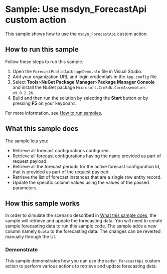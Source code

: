 # Sample: Use msdyn_ForecastApi custom action

This sample shows how to use the `msdyn_ForecastApi` custom action.

## How to run this sample

Follow these steps to run this sample.

1. Open the `ForecastPublicApiUsageDemo.sln` file in Visual Studio.
2. Add your organization URL and login credentials in the `App.config` file.
3. Select **Tools**>**NuGet Package Manager**>**Package Manager Console** and install the NuGet package `Microsoft.CrmSdk.CoreAssemblies v9.0.2.26`.
4. Build and then run the solution by selecting the **Start** button or by pressing **F5** on your keyboard.

For more information, see [How to run samples](https://github.com/microsoft/Dynamics365-Apps-Samples/blob/master/sales/README.md).

## What this sample does

The sample lets you:

- Retrieve all forecast configurations configured.
- Retrieve all forecast configurations having the name provided as part of request payload.
- Retrieve all the forecast periods for the active forecast configuration Id, that is provided as part of the request payload.
- Retrieve the list of forecast instances that are a single row entity record.
- Update the specific column values using the values of the passed parameters.

## How this sample works

In order to simulate the scenario described in [What this sample does](#what-this-sample-does), the sample will retrieve and update the forecasting data. You will need to create sample forecasting data to run this sample code. The sample adds a new column namely `Quota` to the forecasting data. The changes can be reverted manually through the UI.

### Demonstrate

This sample demonstrates how you can use the `msdyn_ForecastApi` custom action to perform various actions to retrieve and update forecasting data.    

